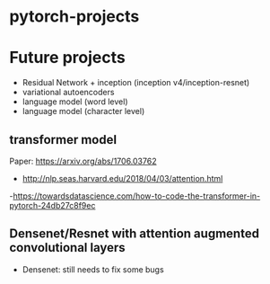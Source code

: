 # pytorch-projects

# Future projects
- Residual Network + inception (inception v4/inception-resnet)
- variational autoencoders
- language model (word level)
- language model (character level)
## transformer model 
Paper: https://arxiv.org/abs/1706.03762

- http://nlp.seas.harvard.edu/2018/04/03/attention.html

-https://towardsdatascience.com/how-to-code-the-transformer-in-pytorch-24db27c8f9ec

## Densenet/Resnet with attention augmented convolutional layers
- Densenet: still needs to fix some bugs


